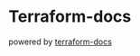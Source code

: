 # Terraform-docs

powered by [terraform-docs](https://terraform-docs.io/)

<!-- BEGIN_TF_DOCS -->
<!-- END_TF_DOCS -->
